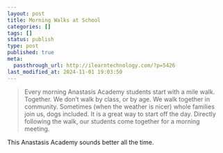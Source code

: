 ```yaml
---
layout: post
title: Morning Walks at School
categories: []
tags: []
status: publish
type: post
published: true
meta:
  passthrough_url: http://ilearntechnology.com/?p=5426
last_modified_at: 2024-11-01 19:03:50
---
```


>Every morning Anastasis Academy students start with a mile walk. Together. We don’t walk by class, or by age. We walk together in community. Sometimes (when the weather is nicer) whole families join us, dogs included. It is a great way to start off the day. Directly following the walk, our students come together for a morning meeting.



This Anastasis Academy sounds better all the time.
